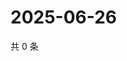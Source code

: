 # 2025-06-26

共 0 条

<!-- BEGIN ZHIHUQUESTIONS -->
<!-- 最后更新时间 Thu Jun 26 2025 16:16:19 GMT+0800 (China Standard Time) -->

<!-- END ZHIHUQUESTIONS -->
